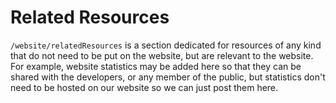# Related Resources

`/website/relatedResources` is a section dedicated for resources of any kind that do not need to be put on the website, but are relevant to the website. For example, website statistics may be added here so that they can be shared with the developers, or any member of the public, but statistics don't need to be hosted on our website so we can just post them here.